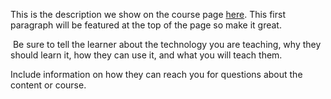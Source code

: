 This is the description we show on the course page [here](https://lab.github.com/Lonero-Team/build-a-dapp). This first paragraph will be featured at the top of the page so make it great.
​

​
Be sure to tell the learner about the technology you are teaching, why they should learn it, how they can use it, and what you will teach them.
​


Include information on how they can reach you for questions about the content or course. 